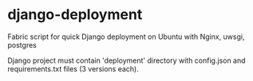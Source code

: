 django-deployment
=================

Fabric script for quick Django deployment on Ubuntu with Nginx, uwsgi, postgres

Django project must contain 'deployment' directory with config.json and requirements.txt files
(3 versions each).
